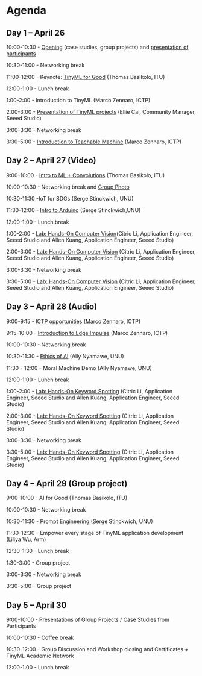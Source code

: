 #  Agenda

## **Day 1 – April 26**

10:00-10:30 - [Opening](https://github.com/marcozennaro/ICTP-UNU-TinyML/blob/main/Syllabus.pdf) (case studies, group projects) and [presentation of participants](https://padlet.com/marcozennaro/ictp-unu-workshop-on-tinyml-for-sustainable-development-7n4fxbg8eu6xsg5g) 

10:30-11:00 - Networking break

11:00-12:00 - Keynote: [TinyML for Good](https://github.com/marcozennaro/ICTP-UNU-TinyML/blob/main/tinyML%20for_Good_2024_UNU-ICTP-tinyML-workshop_Macau_Thomas.pdf) (Thomas Basikolo, ITU) 

12:00-1:00 - Lunch break

1:00-2:00 - Introduction to TinyML (Marco Zennaro, ICTP)

2:00-3:00 - [Presentation of TinyML projects](https://github.com/marcozennaro/ICTP-UNU-TinyML/blob/main/Ellie%20Cai_Seeed%20TinyML%20for%20SDGs_20240417.pdf) (Ellie Cai, Community Manager, Seeed Studio)

3:00-3:30 - Networking break

3:30-5:00  - [Introduction to Teachable Machine](https://github.com/marcozennaro/ICTP-UNU-TinyML/blob/main/Teachable_Machine.pdf) (Marco Zennaro, ICTP)

## Day 2 – April 27 (Video)

9:00-10:00 - [Intro to ML + Convolutions](https://github.com/marcozennaro/ICTP-UNU-TinyML/blob/main/Intro%20to%20ML%20and%20Computer%20Vision_tinyML%20Workshop_v3.pdf) (Thomas Basikolo, ITU)

10:00-10:30 - Networking break and [Group Photo](https://photos.app.goo.gl/CJ2ZxtKMmJMA41d16)

10:30-11:30 -IoT for SDGs (Serge Stinckwich, UNU) 

11:30-12:00 - [Intro to Arduino](https://github.com/marcozennaro/ICTP-UNU-TinyML/blob/main/1-Arduino-Tutorial.pdf) (Serge Stinckwich,UNU)

12:00-1:00 - Lunch break

1:00-2:00 - [Lab: Hands-On Computer Vision](https://github.com/marcozennaro/ICTP-UNU-TinyML/blob/main/SEEEED%20Lab%201%20ppt.pdf)(Citric Li, Application Engineer, Seeed Studio and Allen Kuang, Application Engineer, Seeed Studio)

2:00-3:00 - [Lab: Hands-On Computer Vision](https://github.com/marcozennaro/ICTP-UNU-TinyML/blob/main/Lab1.pdf) (Citric Li, Application Engineer, Seeed Studio and Allen Kuang, Application Engineer, Seeed Studio)

3:00-3:30 - Networking break

3:30-5:00 - [Lab: Hands-On Computer Vision](https://github.com/marcozennaro/ICTP-UNU-TinyML/blob/main/Lab1.pdf) (Citric Li, Application Engineer, Seeed Studio and Allen Kuang, Application Engineer, Seeed Studio)

## Day 3 – April 28 (Audio)

9:00-9:15 - [ICTP opportunities](https://github.com/marcozennaro/ICTP-UNU-TinyML/blob/main/ICTP_2024.pdf) (Marco Zennaro, ICTP)

9:15-10:00 - [Introduction to Edge Impulse](https://github.com/marcozennaro/ICTP-UNU-TinyML/blob/main/Intro_Edge_Impulse.pdf) (Marco Zennaro, ICTP)

10:00-10:30 - Networking break

10:30-11:30 - [Ethics of AI](https://github.com/marcozennaro/ICTP-UNU-TinyML/blob/main/Ethics-Ally.pdf) (Ally Nyamawe, UNU)

11:30 - 12:00 - Moral Machine Demo (Ally Nyamawe, UNU)

12:00-1:00 - Lunch break

1:00-2:00 - [Lab: Hands-On Keyword Spotting](https://github.com/marcozennaro/ICTP-UNU-TinyML/blob/main/Lab1.pdf) (Citric Li, Application Engineer, Seeed Studio and Allen Kuang, Application Engineer, Seeed Studio)

2:00-3:00 - [Lab: Hands-On Keyword Spotting](https://github.com/marcozennaro/ICTP-UNU-TinyML/blob/main/Lab1.pdf)  (Citric Li, Application Engineer, Seeed Studio and Allen Kuang, Application Engineer, Seeed Studio)

3:00-3:30 - Networking break

3:30-5:00 - [Lab: Hands-On Keyword Spotting](https://github.com/marcozennaro/ICTP-UNU-TinyML/blob/main/Lab1.pdf)  (Citric Li, Application Engineer, Seeed Studio and Allen Kuang, Application Engineer, Seeed Studio)

## Day 4 – April 29 (Group project)

9:00-10:00 -  AI for Good (Thomas Basikolo, ITU)

10:00-10:30 - Networking break

10:30-11:30 - Prompt Engineering (Serge Stinckwich, UNU) 

11:30-12:30 - Empower every stage of TinyML application development (Liliya Wu, Arm)

12:30-1:30 - Lunch break

1:30-3:00 - Group project

3:00-3:30 - Networking break

3:30-5:00 - Group project

## Day 5 – April 30

9:00-10:00 - Presentations of Group Projects / Case Studies from Participants

10:00-10:30 - Coffee break

10:30-12:00 - Group Discussion and Workshop closing and Certificates + TinyML Academic Network

12:00-1:00 - Lunch break
